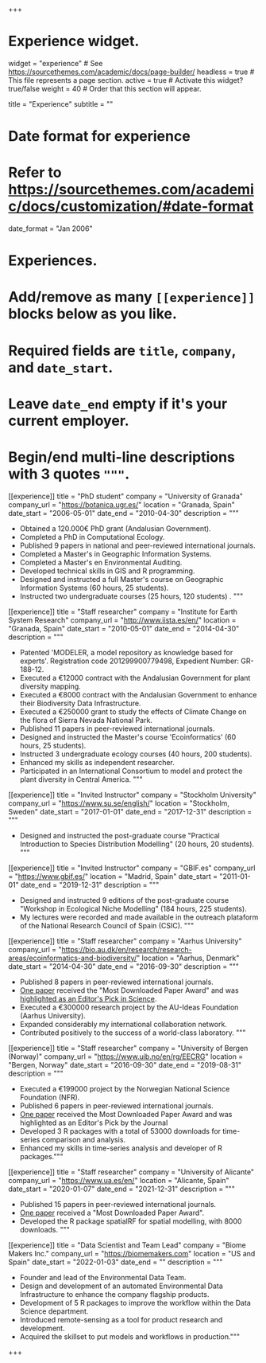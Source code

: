 +++
# Experience widget.
widget = "experience"  # See https://sourcethemes.com/academic/docs/page-builder/
headless = true  # This file represents a page section.
active = true  # Activate this widget? true/false
weight = 40  # Order that this section will appear.

title = "Experience"
subtitle = ""

# Date format for experience
#   Refer to https://sourcethemes.com/academic/docs/customization/#date-format
date_format = "Jan 2006"

# Experiences.
#   Add/remove as many `[[experience]]` blocks below as you like.
#   Required fields are `title`, `company`, and `date_start`.
#   Leave `date_end` empty if it's your current employer.
#   Begin/end multi-line descriptions with 3 quotes `"""`.
[[experience]]
  title = "PhD student"
  company = "University of Granada"
  company_url = "https://botanica.ugr.es/"
  location = "Granada, Spain"
  date_start = "2006-05-01"
  date_end = "2010-04-30"
  description = """
  - Obtained a 120.000€ PhD grant (Andalusian Government).
  - Completed a PhD in Computational Ecology.
  - Published 9 papers in national and peer-reviewed international journals.
  - Completed a Master's in Geographic Information Systems.
  - Completed a Master's en Environmental Auditing.
  - Developed technical skills in GIS and R programming.
  - Designed and instructed a full Master's course on Geographic Information Systems (60 hours, 25 students).
  - Instructed two undergraduate courses (25 hours, 120 students) .
  """
  
[[experience]]
  title = "Staff researcher"
  company = "Institute for Earth System Research"
  company_url = "http://www.iista.es/en/"
  location = "Granada, Spain"
  date_start = "2010-05-01"
  date_end = "2014-04-30"
  description = """
  - Patented 'MODELER, a model repository as knowledge based for experts'. Registration code 201299900779498, Expedient Number: GR-188-12.
  - Executed a €12000 contract with the Andalusian Government for plant diversity mapping.
  - Executed a €8000 contract with the Andalusian Government to enhance their Biodiversity Data Infrastructure.
  - Executed a €250000 grant to study the effects of Climate Change on the flora of Sierra Nevada National Park.
  - Published 11 papers in peer-reviewed international journals.
  - Designed and instructed the Master's course 'Ecoinformatics' (60 hours, 25 students).
  - Instructed 3 undergraduate ecology courses (40 hours, 200 students).
  - Enhanced my skills as independent researcher.
  - Participated in an International Consortium to model and protect the plant diversity in Central America.
  """
  
[[experience]]
  title = "Invited Instructor"
  company = "Stockholm University"
  company_url = "https://www.su.se/english/"
  location = "Stockholm, Sweden"
  date_start = "2017-01-01"
  date_end = "2017-12-31"
  description = """
  - Designed and instructed the post-graduate course "Practical Introduction to Species Distribution Modelling" (20 hours, 20 students).
  """
  
[[experience]]
  title = "Invited Instructor"
  company = "GBIF.es"
  company_url = "https://www.gbif.es/"
  location = "Madrid, Spain"
  date_start = "2011-01-01"
  date_end = "2019-12-31"
  description = """
  - Designed and instructed 9 editions of the post-graduate course "Workshop in Ecological Niche Modelling" (184 hours, 225 students).
  - My lectures were recorded and made available in the outreach plataform of the National Research Council of Spain (CSIC).
  """
  
[[experience]]
  title = "Staff researcher"
  company = "Aarhus University"
  company_url = "https://bio.au.dk/en/research/research-areas/ecoinformatics-and-biodiversity/"
  location = "Aarhus, Denmark"
  date_start = "2014-04-30"
  date_end = "2016-09-30"
  description = """
  - Published 8 papers in peer-reviewed international journals.
  - [One paper](https://onlinelibrary.wiley.com/doi/abs/10.1111/jbi.12845) received the "Most Downloaded Paper Award" and was [highlighted as an Editor's Pick in Science](https://www.science.org/doi/10.1126/science.2017.355.6324.twil).
  - Executed a €300000 research project by the AU-Ideas Foundation (Aarhus University).
  - Expanded considerably my international collaboration network.
  - Contributed positively to the success of a world-class laboratory.
  """
  
[[experience]]
  title = "Staff researcher"
  company = "University of Bergen (Norway)"
  company_url = "https://www.uib.no/en/rg/EECRG"
  location = "Bergen, Norway"
  date_start = "2016-09-30"
  date_end = "2019-08-31"
  description = """
  - Executed a €199000 project by the Norwegian National Science Foundation (NFR).
  - Published 6 papers in peer-reviewed international journals.
  - [One paper](https://onlinelibrary.wiley.com/doi/full/10.1111/ecog.04772) received the Most Downloaded Paper Award and was highlighted as an Editor's Pick by the Journal
  - Developed 3 R packages with a total of 53000 downloads for time-series comparison and analysis. 
  - Enhanced my skills in time-series analysis and developer of R packages."""
  
[[experience]]
  title = "Staff researcher"
  company = "University of Alicante"
  company_url = "https://www.ua.es/en/"
  location = "Alicante, Spain"
  date_start = "2020-01-07"
  date_end = "2021-12-31"
  description = """
  - Published 15 papers in peer-reviewed international journals.
  - [One paper](https://nph.onlinelibrary.wiley.com/doi/10.1111/nph.17395) received a "Most Downloaded Paper Award".
  - Developed the R package spatialRF for spatial modelling, with 8000 downloads.
  """
  
[[experience]]
  title = "Data Scientist and Team Lead"
  company = "Biome Makers Inc."
  company_url = "https://biomemakers.com"
  location = "US and Spain"
  date_start = "2022-01-03"
  date_end = ""
  description = """
  - Founder and lead of the Environmental Data Team.
  - Design and development of an automated Environmental Data Infrastructure to enhance the company flagship products.
  - Development of 5 R packages to improve the workflow within the Data Science department. 
  - Introduced remote-sensing as a tool for product research and development.
  - Acquired the skillset to put models and workflows in production."""




+++
